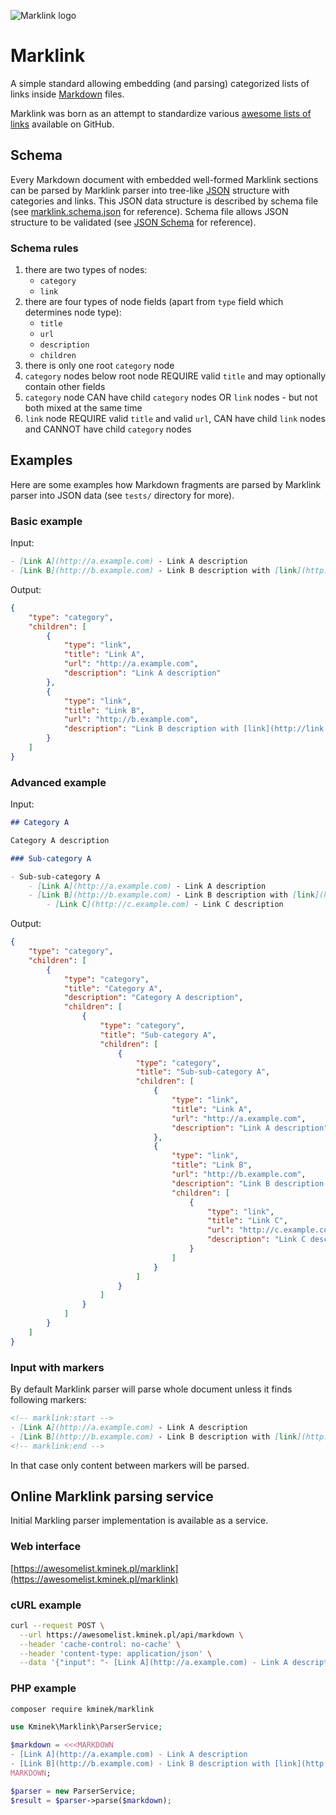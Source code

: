 ![Marklink logo](https://cdn.rawgit.com/kminek/marklink/master/media/marklink.logo.svg)

Marklink
========

A simple standard allowing embedding (and parsing) categorized lists of links
inside [Markdown](https://en.wikipedia.org/wiki/Markdown) files.

Marklink was born as an attempt to standardize various
[awesome lists of links](https://github.com/sindresorhus/awesome) available on
GitHub.

Schema
------

Every Markdown document with embedded well-formed Marklink sections can be
parsed by Marklink parser into tree-like [JSON](https://en.wikipedia.org/wiki/JSON)
structure with categories and links. This JSON data structure is described by
schema file (see [marklink.schema.json](https://raw.githubusercontent.com/kminek/marklink/master/marklink.schema.json) for reference). Schema
file allows JSON structure to be validated (see [JSON Schema](http://json-schema.org/)
for reference).

### Schema rules

1. there are two types of nodes:
    - `category`
    - `link`
2. there are four types of node fields (apart from `type` field which
   determines node type):
    - `title`
    - `url`
    - `description`
    - `children`
3. there is only one root `category` node
4. `category` nodes below root node REQUIRE valid `title` and may optionally
   contain other fields
5. `category` node CAN have child `category` nodes OR `link` nodes - but not
   both mixed at the same time
6. `link` node REQUIRE valid `title` and valid `url`, CAN have child `link` nodes and
   CANNOT have child `category` nodes

Examples
--------

Here are some examples how Markdown fragments are parsed by Marklink parser into
JSON data (see `tests/` directory for more).

### Basic example

Input:

```markdown
- [Link A](http://a.example.com) - Link A description
- [Link B](http://b.example.com) - Link B description with [link](http://link.example.com)
```

Output:

```json
{
    "type": "category",
    "children": [
        {
            "type": "link",
            "title": "Link A",
            "url": "http://a.example.com",
            "description": "Link A description"
        },
        {
            "type": "link",
            "title": "Link B",
            "url": "http://b.example.com",
            "description": "Link B description with [link](http://link.example.com)"
        }
    ]
}
```

### Advanced example

Input:

```markdown
## Category A

Category A description

### Sub-category A

- Sub-sub-category A
    - [Link A](http://a.example.com) - Link A description
    - [Link B](http://b.example.com) - Link B description with [link](http://link.example.com)
        - [Link C](http://c.example.com) - Link C description
```

Output:

```json
{
    "type": "category",
    "children": [
        {
            "type": "category",
            "title": "Category A",
            "description": "Category A description",
            "children": [
                {
                    "type": "category",
                    "title": "Sub-category A",
                    "children": [
                        {
                            "type": "category",
                            "title": "Sub-sub-category A",
                            "children": [
                                {
                                    "type": "link",
                                    "title": "Link A",
                                    "url": "http://a.example.com",
                                    "description": "Link A description"
                                },
                                {
                                    "type": "link",
                                    "title": "Link B",
                                    "url": "http://b.example.com",
                                    "description": "Link B description with [link](http://link.example.com)",
                                    "children": [
                                        {
                                            "type": "link",
                                            "title": "Link C",
                                            "url": "http://c.example.com",
                                            "description": "Link C description",
                                        }
                                    ]
                                }
                            ]
                        }
                    ]
                }
            ]
        }
    ]
}
```

### Input with markers

By default Marklink parser will parse whole document unless it finds
following markers:

```markdown
<!-- marklink:start -->
- [Link A](http://a.example.com) - Link A description
- [Link B](http://b.example.com) - Link B description with [link](http://link.example.com)
<!-- marklink:end -->
```

In that case only content between markers will be parsed.

## Online Marklink parsing service

Initial Markling parser implementation is available as a service.

### Web interface

[https://awesomelist.kminek.pl/marklink](https://awesomelist.kminek.pl/marklink)

### cURL example

```bash
curl --request POST \
  --url https://awesomelist.kminek.pl/api/markdown \
  --header 'cache-control: no-cache' \
  --header 'content-type: application/json' \
  --data '{"input": "- [Link A](http://a.example.com) - Link A description\n- [Link B](http://b.example.com) - Link B description with [link](http://link.example.com)"}'
```

### PHP example

```bash
composer require kminek/marklink
```

```php
use Kminek\Marklink\ParserService;

$markdown = <<<MARKDOWN
- [Link A](http://a.example.com) - Link A description
- [Link B](http://b.example.com) - Link B description with [link](http://link.example.com)
MARKDOWN;

$parser = new ParserService;
$result = $parser->parse($markdown);
```
